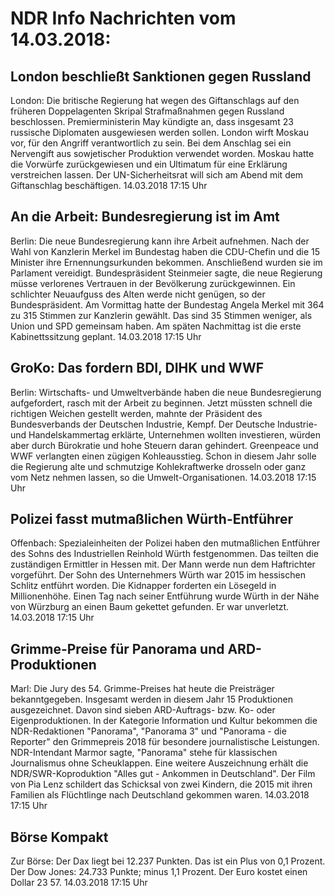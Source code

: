 # NDR Info Nachrichten vom 14.03.2018:


## London beschließt Sanktionen gegen Russland
London: Die britische Regierung hat wegen des Giftanschlags auf den früheren Doppelagenten Skripal Strafmaßnahmen gegen Russland beschlossen. Premierministerin May kündigte an, dass insgesamt 23 russische Diplomaten ausgewiesen werden sollen. London wirft Moskau vor, für den Angriff verantwortlich zu sein. Bei dem Anschlag sei ein Nervengift aus sowjetischer Produktion verwendet worden. Moskau hatte die Vorwürfe zurückgewiesen und ein Ultimatum für eine Erklärung verstreichen lassen. Der UN-Sicherheitsrat will sich am Abend mit dem Giftanschlag beschäftigen. 14.03.2018 17:15 Uhr 

## An die Arbeit: Bundesregierung ist im Amt
Berlin: Die neue Bundesregierung kann ihre Arbeit aufnehmen. Nach der Wahl von Kanzlerin Merkel im Bundestag haben die CDU-Chefin und die 15 Minister ihre Ernennungsurkunden bekommen. Anschließend wurden sie im Parlament vereidigt. Bundespräsident Steinmeier sagte, die neue Regierung müsse verlorenes Vertrauen in der Bevölkerung zurückgewinnen. Ein schlichter Neuaufguss des Alten werde nicht genügen, so der Bundespräsident. Am Vormittag hatte der Bundestag Angela Merkel mit 364 zu 315 Stimmen zur Kanzlerin gewählt. Das sind 35 Stimmen weniger, als Union und SPD gemeinsam haben. Am späten Nachmittag ist die erste Kabinettssitzung geplant. 14.03.2018 17:15 Uhr 

## GroKo: Das fordern BDI, DIHK und WWF
Berlin:    Wirtschafts- und Umweltverbände haben die neue Bundesregierung aufgefordert, rasch mit der Arbeit zu beginnen. Jetzt müssten schnell die richtigen Weichen gestellt werden, mahnte der Präsident des Bundesverbands der Deutschen Industrie, Kempf. Der Deutsche Industrie- und Handelskammertag erklärte, Unternehmen wollten investieren, würden aber durch Bürokratie und hohe Steuern daran gehindert. Greenpeace und WWF verlangten einen zügigen Kohleausstieg. Schon in diesem Jahr solle die Regierung alte und schmutzige Kohlekraftwerke drosseln oder ganz vom Netz nehmen lassen, so die Umwelt-Organisationen. 14.03.2018 17:15 Uhr 

## Polizei fasst mutmaßlichen Würth-Entführer
Offenbach:   Spezialeinheiten der Polizei haben den mutmaßlichen Entführer des Sohns des Industriellen Reinhold Würth festgenommen. Das teilten die zuständigen Ermittler in Hessen mit. Der Mann werde nun dem Haftrichter vorgeführt. Der Sohn des Unternehmers Würth war 2015 im hessischen Schlitz entführt worden. Die Kidnapper forderten ein Lösegeld in Millionenhöhe. Einen Tag nach seiner Entführung wurde Würth in der Nähe von Würzburg an einen Baum gekettet gefunden. Er war unverletzt. 14.03.2018 17:15 Uhr 

## Grimme-Preise für Panorama und ARD-Produktionen
Marl:       Die Jury des 54. Grimme-Preises hat heute die Preisträger bekanntgegeben. Insgesamt werden in diesem Jahr 15 Produktionen ausgezeichnet. Davon sind sieben ARD-Auftrags- bzw. Ko- oder Eigenproduktionen. In der Kategorie Information und Kultur bekommen die NDR-Redaktionen "Panorama", "Panorama 3" und "Panorama - die Reporter" den Grimmepreis 2018 für besondere journalistische Leistungen. NDR-Intendant Marmor sagte, "Panorama" stehe für klassischen Journalismus ohne Scheuklappen. Eine weitere Auszeichnung erhält die NDR/SWR-Koproduktion "Alles gut - Ankommen in Deutschland". Der Film von Pia Lenz schildert das Schicksal von zwei Kindern, die 2015 mit ihren Familien als Flüchtlinge nach Deutschland gekommen waren. 14.03.2018 17:15 Uhr 

## Börse Kompakt
Zur Börse: Der Dax liegt bei 12.237 Punkten. Das ist ein Plus  von 0,1 Prozent. Der Dow Jones: 24.733 Punkte; minus 1,1 Prozent. Der Euro kostet einen Dollar 23 57. 14.03.2018 17:15 Uhr 
